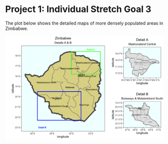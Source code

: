  # Project 1: Individual Stretch Goal 3
 The plot below shows the detailed maps of more densely populated areas in Zimbabwe. 
   
   
 ![Details](details.png)
